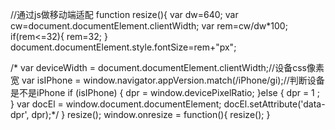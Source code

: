 
//通过js做移动端适配
function resize(){
    var dw=640;
    var cw=document.documentElement.clientWidth;
    var rem=cw/dw*100;
    if(rem<=32){
        rem=32;
    }
    document.documentElement.style.fontSize=rem+"px";

   /* var deviceWidth = document.documentElement.clientWidth;//设备css像素宽
    var isIPhone = window.navigator.appVersion.match(/iPhone/gi);//判断设备是不是iPhone
    if (isIPhone) {
        dpr = window.devicePixelRatio;
    }else {
        dpr = 1 ;
    }
    var docEl = window.document.documentElement;
    docEl.setAttribute('data-dpr', dpr);*/
}
resize();
window.onresize = function(){
    resize();
}
